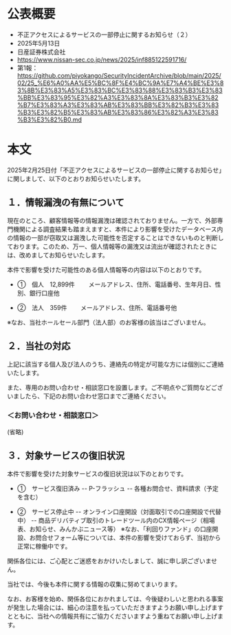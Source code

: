 # 公表概要
- 不正アクセスによるサービスの一部停止に関するお知らせ（２）
- 2025年5月13日
- 日産証券株式会社
- https://www.nissan-sec.co.jp/news/2025/inf885122591716/
- 第1報：https://github.com/piyokango/SecurityIncidentArchive/blob/main/2025/02/25_%E6%A0%AA%E5%BC%8F%E4%BC%9A%E7%A4%BE%E3%83%8B%E3%83%A5%E3%83%BC%E3%83%88%E3%83%B3%E3%83%BB%E3%83%95%E3%82%A3%E3%83%8A%E3%83%B3%E3%82%B7%E3%83%A3%E3%83%AB%E3%83%BB%E3%82%B3%E3%83%B3%E3%82%B5%E3%83%AB%E3%83%86%E3%82%A3%E3%83%B3%E3%82%B0.md

# 本文
2025年2月25日付「不正アクセスによるサービスの一部停止に関するお知らせ」に関しまして、以下のとおりお知らせいたします。

## １．情報漏洩の有無について
現在のところ、顧客情報等の情報漏洩は確認されておりません。一方で、外部専門機関による調査結果も踏まえますと、本件により影響を受けたデータベース内の情報の一部が窃取又は漏洩した可能性を否定することはできないものと判断しております。このため、万一、個人情報等の漏洩又は流出が確認されたときには、改めましてお知らせいたします。

本件で影響を受けた可能性のある個人情報等の内容は以下のとおりです。

- ①　個人　12,899件
　　メールアドレス、住所、電話番号、生年月日、性別、銀行口座他

- ②　法人　359件
　　メールアドレス、住所、電話番号他

※なお、当社ホールセール部門（法人部）のお客様の該当はございません。

## ２．当社の対応
上記に該当する個人及び法人のうち、連絡先の特定が可能な方には個別にご連絡いたします。

また、専用のお問い合わせ・相談窓口を設置します。ご不明点やご質問などございましたら、下記のお問い合わせ窓口までご連絡ください。

### ＜お問い合わせ・相談窓口＞

(省略)

## ３．対象サービスの復旧状況
本件で影響を受けた対象サービスの復旧状況は以下のとおりです。

- ①　サービス復旧済み
-- P-フラッシュ
-- 各種お問合せ、資料請求（予定を含む）

- ②　サービス停止中
-- オンライン口座開設（対面取引での口座開設で代替中）
-- 商品デリバティブ取引のトレードツール内のCX情報ページ（相場表、お知らせ、みんかぶニュース等）
※なお、「利回りファンド」の口座開設、お問合せフォーム等については、本件の影響を受けておらず、当初から正常に稼働中です。

関係各位には、ご心配とご迷惑をおかけいたしまして、誠に申し訳ございません。

当社では、今後も本件に関する情報の収集に努めてまいります。

なお、お客様を始め、関係各位におかれましては、今後疑わしいと思われる事案が発生した場合には、細心の注意を払っていただきますようお願い申し上げますとともに、当社への情報共有にご協力くださいますよう重ねてお願い申し上げます。

